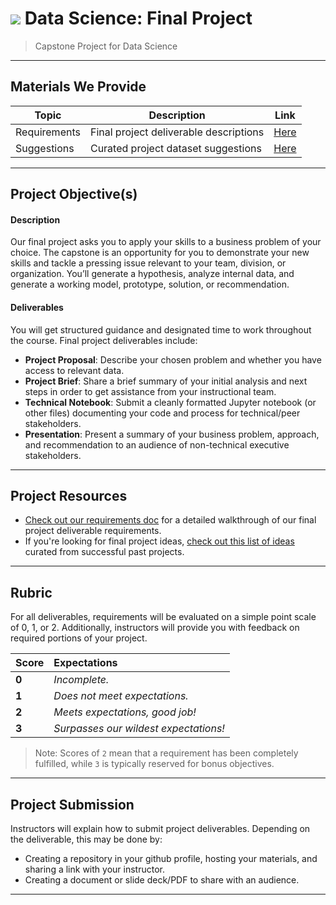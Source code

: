 # ![](https://ga-dash.s3.amazonaws.com/production/assets/logo-9f88ae6c9c3871690e33280fcf557f33.png) Data Science: Final Project

> Capstone Project for Data Science

---

## Materials We Provide

| Topic | Description | Link |
| --- | --- | --- |
| Requirements | Final project deliverable descriptions | [Here](./requirements.md) |
| Suggestions | Curated project dataset suggestions  | [Here](./suggestions.md) |

---

## Project Objective(s)

#### Description
Our final project asks you to apply your skills to a business problem of your choice. The capstone is an opportunity for you to demonstrate your new skills and tackle a pressing issue relevant to your team, division, or organization. You’ll generate a hypothesis, analyze internal data, and generate a working model, prototype, solution, or recommendation.

#### Deliverables
You will get structured guidance and designated time to work throughout the course. Final project deliverables include:

- **Project Proposal**: Describe your chosen problem and whether you have access to relevant data.
- **Project Brief**: Share a brief summary of your initial analysis and next steps in order to get assistance from your instructional team.
- **Technical Notebook**: Submit a cleanly formatted Jupyter notebook (or other files) documenting your code and process for technical/peer stakeholders.
- **Presentation**: Present a summary of your business problem, approach, and recommendation to an audience of non-technical executive stakeholders.

---

## Project Resources

* [Check out our requirements doc](./requirements.md) for a detailed walkthrough of our final project deliverable requirements. 
* If you're looking for final project ideas, [check out this list of ideas](./suggestions.md) curated from successful past projects.

---

## Rubric

For all deliverables, requirements will be evaluated on a simple point scale of 0, 1, or 2. Additionally, instructors will provide you with feedback on required portions of your project.

Score | Expectations
:--- | :---
**0** | _Incomplete._
**1** | _Does not meet expectations._
**2** | _Meets expectations, good job!_
**3** | _Surpasses our wildest expectations!_

> Note: Scores of `2` mean that a requirement has been completely fulfilled, while `3` is typically reserved for bonus objectives.


---


## Project Submission

Instructors will explain how to submit project deliverables. Depending on the deliverable, this may be done by:

- Creating a repository in your github profile, hosting your materials, and sharing a link with your instructor.
- Creating a document or slide deck/PDF to share with an audience.

---
